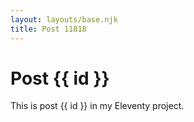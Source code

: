 ```yaml
---
layout: layouts/base.njk
title: Post 11818
---
```


# Post {{ id }}

This is post {{ id }} in my Eleventy project.
